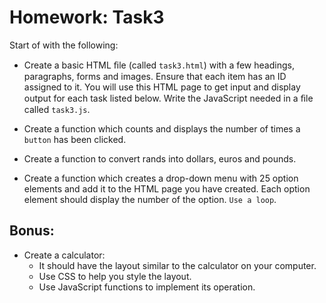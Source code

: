 # Homework: Task3 

Start of with the following:

- Create a basic HTML ﬁle (called `task3.html`) with a few headings, paragraphs, forms and images. Ensure that each item has an ID assigned to it. You will use this HTML page to get input and display output for each task listed below. Write the JavaScript needed in a ﬁle called `task3.js`.

- Create a function which counts and displays the number of times a `button` has been clicked.

- Create a function to convert rands into dollars, euros and pounds.

- Create a function which creates a drop-down menu with 25 option elements and add it to the HTML page you have created. Each option element should display the number of the option. `Use a loop`.

## Bonus: 

- Create a calculator:
	- It should have the layout similar to the calculator on your computer.
    - Use CSS to help you style the layout.
    - Use JavaScript functions to implement its operation.





